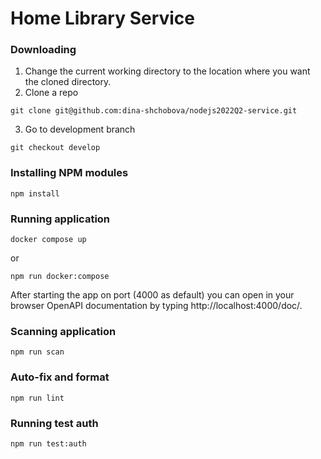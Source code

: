 
# Home Library Service

### Downloading
1. Change the current working directory to the location where you want the cloned directory.
2. Clone a repo
```
git clone git@github.com:dina-shchobova/nodejs2022Q2-service.git
```
3. Go to development branch 
```
git checkout develop
```

### Installing NPM modules

```
npm install
```

### Running application

```
docker compose up 
```
or
```
npm run docker:compose
```

After starting the app on port (4000 as default) you can open
in your browser OpenAPI documentation by typing http://localhost:4000/doc/.

### Scanning application

```
npm run scan 
```

### Auto-fix and format

```
npm run lint
```
### Running test auth

```
npm run test:auth 
```
